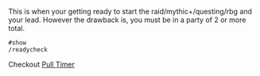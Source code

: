 This is when your getting ready to start the raid/mythic+/questing/rbg and your lead. However
the drawback is, you must be in a party of 2 or more total.

```
#show
/readycheck
```

Checkout [Pull Timer](PullTimer.md)
